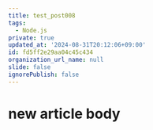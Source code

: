 ```yaml
---
title: test_post008
tags:
  - Node.js
private: true
updated_at: '2024-08-31T20:12:06+09:00'
id: fd5ff2e29aa04c45c434
organization_url_name: null
slide: false
ignorePublish: false
---
```

# new article body
